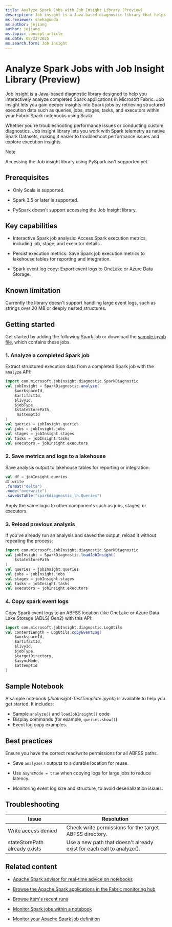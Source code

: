 ```yaml
---
title: Analyze Spark Jobs with Job Insight Library (Preview)
description: Job insight is a Java-based diagnostic library that helps you interactively analyze completed Spark applications in Microsoft Fabric.
ms.reviewer: snehagunda
ms.author: jejiang
author: jejiang
ms.topic: concept-article
ms.date: 08/23/2025
ms.search.form: Job insight
---
```


# Analyze Spark Jobs with Job Insight Library (Preview)

Job insight is a Java-based diagnostic library designed to help you interactively analyze completed Spark applications in Microsoft Fabric. Job insight lets you gain deeper insights into Spark jobs by retrieving structured execution data such as queries, jobs, stages, tasks, and executors within your Fabric Spark notebooks using Scala.

Whether you're troubleshooting performance issues or conducting custom diagnostics. Job insight library lets you work with Spark telemetry as native Spark Datasets, making it easier to troubleshoot performance issues and explore execution insights.

> [!NOTE]
> Accessing the Job insight library using PySpark isn't supported yet.

## Prerequisites

- Only Scala is supported.

- Spark 3.5 or later is supported.

- PySpark doesn't support accessing the Job Insight library.

## Key capabilities

- Interactive Spark job analysis: Access Spark execution metrics, including job, stage, and executor details.

- Persist execution metrics: Save Spark job execution metrics to lakehouse tables for reporting and integration.

- Spark event log copy: Export event logs to OneLake or Azure Data Storage.

## Known limitation

Currently the library doesn't support handling large event logs, such as strings over 20 MB or deeply nested structures.

## Getting started

Get started by adding the following Spark job or download the [sample ipynb file](https://github.com/microsoft/fabric-samples/blob/main/docs-samples/data-engineering/SparkMonitoring/JobInsightSample/JobInsight_SampleNotebook.ipynb), which contains these jobs.

### 1. Analyze a completed Spark job

Extract structured execution data from a completed Spark job with the `analyze` API:

```scala
import com.microsoft.jobinsight.diagnostic.SparkDiagnostic
val jobInsight = SparkDiagnostic.analyze( 
    $workspaceId, 
    $artifactId, 
    $livyId, 
    $jobType, 
    $stateStorePath, 
     $attemptId 
) 
val queries = jobInsight.queries 
val jobs = jobInsight.jobs 
val stages = jobInsight.stages 
val tasks = jobInsight.tasks 
val executors = jobInsight.executors 
```

### 2. Save metrics and logs to a lakehouse

Save analysis output to lakehouse tables for reporting or integration:

```scala
val df = jobInsight.queries 
df.write 
.format("delta") 
.mode("overwrite") 
.saveAsTable("sparkdiagnostic_lh.Queries") 
```

Apply the same logic to other components such as jobs, stages, or executors.

### 3. Reload previous analysis

If you've already run an analysis and saved the output, reload it without repeating the process:

```scala
import com.microsoft.jobInsight.diagnostic.SparkDiagnostic 
val jobInsight = SparkDiagnostic.loadJobInsight( 
    $stateStorePath 
) 
val queries = jobInsight.queries 
val jobs = jobInsight.jobs 
val stages = jobInsight.stages 
val tasks = jobInsight.tasks 
val executors = jobInsight.executors
```

### 4. Copy spark event logs

Copy Spark event logs to an ABFSS location (like OneLake or Azure Data Lake Storage (ADLS) Gen2) with this API: 

```scala
import com.microsoft.jobInsight.diagnostic.LogUtils 
val contentLength = LogUtils.copyEventLog( 
    $workspaceId, 
    $artifactId, 
    $livyId, 
    $jobType, 
    $targetDirectory, 
    $asyncMode, 
    $attemptId 
)
```

## Sample Notebook

A sample notebook (*JobInsight-TestTemplate.ipynb*) is available to help you get started. It includes:

- Sample `analyze()` and `loadJobInsight()` code
- Display commands (for example, `queries.show()`)
- Event log copy examples.

## Best practices

Ensure you have the correct read/write permissions for all ABFSS paths.

- Save `analyze()` outputs to a durable location for reuse.

- Use `asyncMode = true` when copying logs for large jobs to reduce latency.

- Monitoring event log size and structure, to avoid deserialization issues.


## Troubleshooting

| Issue | Resolution |
|---|---|
| Write access denied | Check write permissions for the target ABFSS directory. |
| stateStorePath already exists | Use a new path that doesn't already exist for each call to analyze(). |

## Related content

- [Apache Spark advisor for real-time advice on notebooks](spark-advisor-introduction.md)

- [Browse the Apache Spark applications in the Fabric monitoring hub](browse-spark-applications-monitoring-hub.md)

- [Browse item's recent runs](spark-item-recent-runs.md)

- [Monitor Spark jobs within a notebook](spark-monitor-debug.md)

- [Monitor your Apache Spark job definition](monitor-spark-job-definitions.md)

